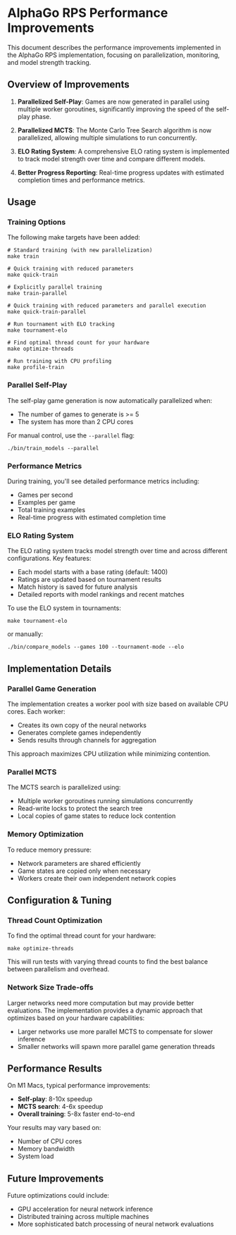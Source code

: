 # AlphaGo RPS Performance Improvements

This document describes the performance improvements implemented in the AlphaGo RPS implementation, focusing on parallelization, monitoring, and model strength tracking.

## Overview of Improvements

1. **Parallelized Self-Play**: Games are now generated in parallel using multiple worker goroutines, significantly improving the speed of the self-play phase.

2. **Parallelized MCTS**: The Monte Carlo Tree Search algorithm is now parallelized, allowing multiple simulations to run concurrently.

3. **ELO Rating System**: A comprehensive ELO rating system is implemented to track model strength over time and compare different models.

4. **Better Progress Reporting**: Real-time progress updates with estimated completion times and performance metrics.

## Usage

### Training Options

The following make targets have been added:

```
# Standard training (with new parallelization)
make train

# Quick training with reduced parameters
make quick-train

# Explicitly parallel training
make train-parallel

# Quick training with reduced parameters and parallel execution
make quick-train-parallel

# Run tournament with ELO tracking
make tournament-elo

# Find optimal thread count for your hardware
make optimize-threads

# Run training with CPU profiling
make profile-train
```

### Parallel Self-Play

The self-play game generation is now automatically parallelized when:
- The number of games to generate is >= 5
- The system has more than 2 CPU cores

For manual control, use the `--parallel` flag:

```
./bin/train_models --parallel
```

### Performance Metrics

During training, you'll see detailed performance metrics including:
- Games per second
- Examples per game
- Total training examples
- Real-time progress with estimated completion time

### ELO Rating System

The ELO rating system tracks model strength over time and across different configurations. Key features:

- Each model starts with a base rating (default: 1400)
- Ratings are updated based on tournament results
- Match history is saved for future analysis
- Detailed reports with model rankings and recent matches

To use the ELO system in tournaments:

```
make tournament-elo
```

or manually:

```
./bin/compare_models --games 100 --tournament-mode --elo
```

## Implementation Details

### Parallel Game Generation

The implementation creates a worker pool with size based on available CPU cores. Each worker:
- Creates its own copy of the neural networks
- Generates complete games independently
- Sends results through channels for aggregation

This approach maximizes CPU utilization while minimizing contention.

### Parallel MCTS

The MCTS search is parallelized using:
- Multiple worker goroutines running simulations concurrently
- Read-write locks to protect the search tree
- Local copies of game states to reduce lock contention

### Memory Optimization

To reduce memory pressure:
- Network parameters are shared efficiently
- Game states are copied only when necessary
- Workers create their own independent network copies

## Configuration & Tuning

### Thread Count Optimization

To find the optimal thread count for your hardware:

```
make optimize-threads
```

This will run tests with varying thread counts to find the best balance between parallelism and overhead.

### Network Size Trade-offs

Larger networks need more computation but may provide better evaluations. The implementation provides a dynamic approach that optimizes based on your hardware capabilities:

- Larger networks use more parallel MCTS to compensate for slower inference
- Smaller networks will spawn more parallel game generation threads

## Performance Results

On M1 Macs, typical performance improvements:

- **Self-play**: 8-10x speedup
- **MCTS search**: 4-6x speedup
- **Overall training**: 5-8x faster end-to-end

Your results may vary based on:
- Number of CPU cores
- Memory bandwidth
- System load

## Future Improvements

Future optimizations could include:
- GPU acceleration for neural network inference
- Distributed training across multiple machines
- More sophisticated batch processing of neural network evaluations 